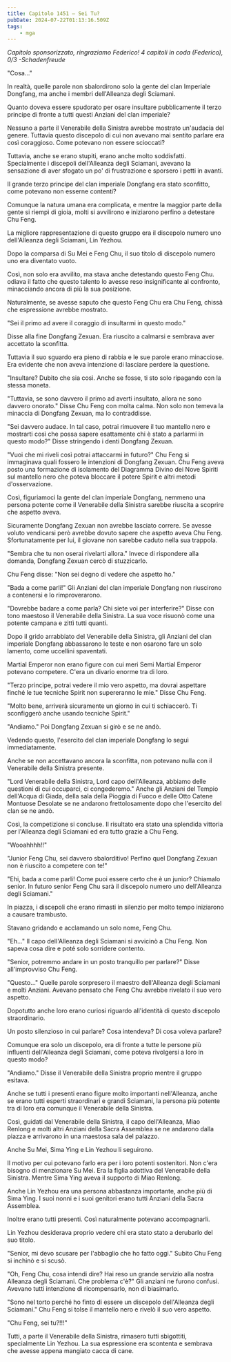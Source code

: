 ```yaml
---
title: Capitolo 1451 – Sei Tu?
pubDate: 2024-07-22T01:13:16.509Z
tags:
    - mga
---
```



<em>Capitolo sponsorizzato, ringraziamo Federico!
4 capitoli in coda (Federico), 0/3
-Schadenfreude</em>


"Cosa..."


In realtà, quelle parole non sbalordirono solo la gente del clan Imperiale Dongfang, ma anche i membri dell'Alleanza degli Sciamani.


Quanto doveva essere spudorato per osare insultare pubblicamente il terzo principe di fronte a tutti questi Anziani del clan imperiale?


Nessuno a parte il Venerabile della Sinistra avrebbe mostrato un'audacia del genere. Tuttavia questo discepolo di cui non avevano mai sentito parlare era così coraggioso. Come potevano non essere scioccati?


Tuttavia, anche se erano stupiti, erano anche molto soddisfatti. Specialmente i discepoli dell'Alleanza degli Sciamani, avevano la sensazione di aver sfogato un po' di frustrazione e sporsero i petti in avanti.


Il grande terzo principe del clan imperiale Dongfang era stato sconfitto, come potevano non esserne contenti?


Comunque la natura umana era complicata, e mentre la maggior parte della gente si riempì di gioia, molti si avvilirono e iniziarono perfino a detestare Chu Feng.


La migliore rappresentazione di questo gruppo era il discepolo numero uno dell'Alleanza degli Sciamani, Lin Yezhou.


Dopo la comparsa di Su Mei e Feng Chu, il suo titolo di discepolo numero uno era diventato vuoto.


Così, non solo era avvilito, ma stava anche detestando questo Feng Chu. odiava il fatto che questo talento lo avesse reso insignificante al confronto, minacciando ancora di più la sua posizione.


Naturalmente, se avesse saputo che questo Feng Chu era Chu Feng, chissà che espressione avrebbe mostrato.


"Sei il primo ad avere il coraggio di insultarmi in questo modo."


Disse alla fine Dongfang Zexuan. Era riuscito a calmarsi e sembrava aver accettato la sconfitta.


Tuttavia il suo sguardo era pieno di rabbia e le sue parole erano minacciose. Era evidente che non aveva intenzione di lasciare perdere la questione.


"Insultare? Dubito che sia così. Anche se fosse, ti sto solo ripagando con la stessa moneta.


"Tuttavia, se sono davvero il primo ad averti insultato, allora ne sono davvero onorato." Disse Chu Feng con molta calma. Non solo non temeva la minaccia di Dongfang Zexuan, ma lo contraddisse.


"Sei davvero audace. In tal caso, potrai rimuovere il tuo mantello nero e mostrarti così che possa sapere esattamente chi è stato a parlarmi in questo modo?" Disse stringendo i denti Dongfang Zexuan.


"Vuoi che mi riveli così potrai attaccarmi in futuro?" Chu Feng si immaginava quali fossero le intenzioni di Dongfang Zexuan. Chu Feng aveva posto una formazione di isolamento del Diagramma Divino dei Nove Spiriti sul mantello nero che poteva bloccare il potere Spirit e altri metodi d'osservazione.


Così, figuriamoci la gente del clan imperiale Dongfang, nemmeno una persona potente come il Venerabile della Sinistra sarebbe riuscita a scoprire che aspetto aveva.


Sicuramente Dongfang Zexuan non avrebbe lasciato correre. Se avesse voluto vendicarsi però avrebbe dovuto sapere che aspetto aveva Chu Feng. Sfortunatamente per lui, il giovane non sarebbe caduto nella sua trappola.


"Sembra che tu non oserai rivelarti allora." Invece di rispondere alla domanda, Dongfang Zexuan cercò di stuzzicarlo.


Chu Feng disse: "Non sei degno di vedere che aspetto ho."


"Bada a come parli!" Gli Anziani del clan imperiale Dongfang non riuscirono a contenersi e lo rimproverarono.


"Dovrebbe badare a come parla? Chi siete voi per interferire?" Disse con tono maestoso il Venerabile della Sinistra. La sua voce risuonò come una potente campana e zittì tutti quanti.


Dopo il grido arrabbiato del Venerabile della Sinistra, gli Anziani del clan imperiale Dongfang abbassarono le teste e non osarono fare un solo lamento, come uccellini spaventati.


Martial Emperor non erano figure con cui meri Semi Martial Emperor potevano competere. C'era un divario enorme tra di loro.


"Terzo principe, potrai vedere il mio vero aspetto, ma dovrai aspettare finché le tue tecniche Spirit non supereranno le mie." Disse Chu Feng.


"Molto bene, arriverà sicuramente un giorno in cui ti schiaccerò. Ti sconfiggerò anche usando tecniche Spirit."


"Andiamo." Poi Dongfang Zexuan si girò e se ne andò.


Vedendo questo, l'esercito del clan imperiale Dongfang lo seguì immediatamente.


Anche se non accettavano ancora la sconfitta, non potevano nulla con il Venerabile della Sinistra presente.


"Lord Venerabile della Sinistra, Lord capo dell'Alleanza, abbiamo delle questioni di cui occuparci, ci congederemo." Anche gli Anziani del Tempio dell'Acqua di Giada, della sala della Pioggia di Fuoco e delle Otto Catene Montuose Desolate se ne andarono frettolosamente dopo che l'esercito del clan se ne andò.


Così, la competizione si concluse. Il risultato era stato una splendida vittoria per l'Alleanza degli Sciamani ed era tutto grazie a Chu Feng.


"Wooahhhh!!"


"Junior Feng Chu, sei davvero sbalorditivo! Perfino quel Dongfang Zexuan non è riuscito a competere con te!"


"Ehi, bada a come parli! Come puoi essere certo che è un junior? Chiamalo senior. In futuro senior Feng Chu sarà il discepolo numero uno dell'Alleanza degli Sciamani."


In piazza, i discepoli che erano rimasti in silenzio per molto tempo iniziarono a causare trambusto.


Stavano gridando e acclamando un solo nome, Feng Chu.


"Eh..." Il capo dell'Alleanza degli Sciamani si avvicinò a Chu Feng. Non sapeva cosa dire e poté solo sorridere contento.


"Senior, potremmo andare in un posto tranquillo per parlare?" Disse all'improvviso Chu Feng.


"Questo..." Quelle parole sorpresero il maestro dell'Alleanza degli Sciamani e molti Anziani. Avevano pensato che Feng Chu avrebbe rivelato il suo vero aspetto.


Dopotutto anche loro erano curiosi riguardo all'identità di questo discepolo straordinario.


Un posto silenzioso in cui parlare? Cosa intendeva? Di cosa voleva parlare?


Comunque era solo un discepolo, era di fronte a tutte le persone più influenti dell'Alleanza degli Sciamani, come poteva rivolgersi a loro in questo modo?


"Andiamo." Disse il Venerabile della Sinistra proprio mentre il gruppo esitava.


Anche se tutti i presenti erano figure molto importanti nell'Alleanza, anche se erano tutti esperti straordinari e grandi Sciamani, la persona più potente tra di loro era comunque il Venerabile della Sinistra.


Così, guidati dal Venerabile della Sinistra, il capo dell'Alleanza, Miao Renlong e molti altri Anziani della Sacra Assemblea se ne andarono dalla piazza e arrivarono in una maestosa sala del palazzo.


Anche Su Mei, Sima Ying e Lin Yezhou li seguirono.


Il motivo per cui potevano farlo era per i loro potenti sostenitori. Non c'era bisogno di menzionare Su Mei. Era la figlia adottiva del Venerabile della Sinistra. Mentre Sima Ying aveva il supporto di Miao Renlong.


Anche Lin Yezhou era una persona abbastanza importante, anche più di Sima Ying. I suoi nonni e i suoi genitori erano tutti Anziani della Sacra Assemblea.


Inoltre erano tutti presenti. Così naturalmente potevano accompagnarli.


Lin Yezhou desiderava proprio vedere chi era stato stato a derubarlo del suo titolo.


"Senior, mi devo scusare per l'abbaglio che ho fatto oggi." Subito Chu Feng si inchinò e si scusò.


"Oh, Feng Chu, cosa intendi dire? Hai reso un grande servizio alla nostra Alleanza degli Sciamani. Che problema c'è?" Gli anziani ne furono confusi. Avevano tutti intenzione di ricompensarlo, non di biasimarlo.


"Sono nel torto perché ho finto di essere un discepolo dell'Alleanza degli Sciamani." Chu Feng si tolse il mantello nero e rivelò il suo vero aspetto.


"Chu Feng, sei tu?!!!"


Tutti, a parte il Venerabile della Sinistra, rimasero tutti sbigottiti, specialmente Lin Yezhou. La sua espressione era scontenta e sembrava che avesse appena mangiato cacca di cane.
                                
                        




